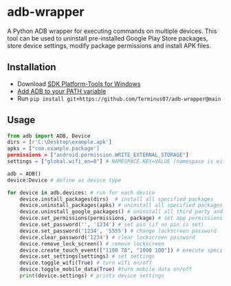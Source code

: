 # adb-wrapper

A Python ADB wrapper for executing commands on multiple devices. This tool can be used to uninstall pre-installed Google Play Store packages, store device settings, modify package permissions and install APK files.

## Installation

- Download [SDK Platform-Tools for Windows](https://dl.google.com/android/repository/platform-tools-latest-windows.zip)
- [Add ADB to your PATH variable](https://www.xda-developers.com/adb-fastboot-any-directory-windows-linux/)
- Run `pip install git+https://github.com/Terminus07/adb-wrapper@main`

## Usage

```Python
from adb import ADB, Device
dirs = [r'C:\Desktop\example.apk']
apks = ["com.example.package']
permissions = ["android.permission.WRITE_EXTERNAL_STORAGE"]
settings = ["global.wifi_on=0"] # NAMESPACE.KEY=VALUE (namespace is either system,secure or global)

adb = ADB()
device:Device # define as device type

for device in adb.devices: # run for each device
    device.install_packages(dirs)  # install all specified packages
    device.uninstall_packages(apks) # uninstall all specified packages
    device.uninstall_google_packages() # uninstall all third party and system apps found on your device
    device.set_permissions(permissions, package) # set app permissions
    device.set_password('', '1234') # set pin (if no pin is set)
    device.set_password('1234', '5555') # change lockscreen password
    device.clear_password('1234') # clear lockscreen password
    device.remove_lock_screen() # remove lockscreen
    device.create_touch_event(["1100 78", "1000 100"]) # execute specific touch event
    device.set_settings(settings) # set settings
    device.toggle_wifi(True) # turn wifi on/off
    device.toggle_mobile_data(True) #turn mobile data on/off
    print(device.settings) # prints device settings
```
